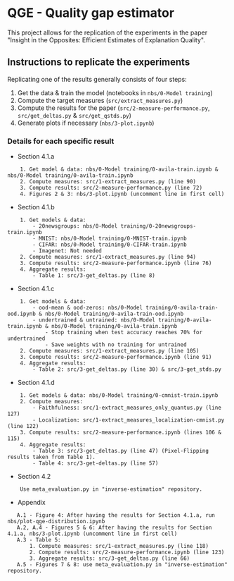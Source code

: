 # QGE - Quality gap estimator

This project allows for the replication of the experiments in the paper "Insight in the Opposites: Efficient Estimates of Explanation Quality".

## Instructions to replicate the experiments

Replicating one of the results generally consists of four steps:

  1. Get the data & train the model (notebooks in `nbs/0-Model training`)
  1. Compute the target measures (`src/extract_measures.py`)
  1. Compute the results for the paper (`src/2-measure-performance.py`, `src/get_deltas.py` & `src/get_qstds.py`)
  1. Generate plots if necessary (`nbs/3-plot.ipynb`)

### Details for each specific result

 - Section 4.1.a
```
    1. Get model & data: nbs/0-Model training/0-avila-train.ipynb & nbs/0-Model training/0-avila-train.ipynb
    2. Compute measures: src/1-extract_measures.py (line 90)
    3. Compute results: src/2-measure-performance.py (line 72)
    4. Figures 2 & 3: nbs/3-plot.ipynb (uncomment line in first cell)
```
 - Section 4.1.b
```
    1. Get models & data:
        - 20newsgroups: nbs/0-Model training/0-20newsgroups-train.ipynb
        - MNIST: nbs/0-Model training/0-MNIST-train.ipynb
        - CIFAR: nbs/0-Model training/0-CIFAR-train.ipynb
        - Imagenet: Not needed
    2. Compute measures: src/1-extract_measures.py (line 94)
    3. Compute results: src/2-measure-performance.ipynb (line 76)
    4. Aggregate results:
        - Table 1: src/3-get_deltas.py (line 8)
```

 - Section 4.1.c
```
    1. Get models & data:
        - ood-mean & ood-zeros: nbs/0-Model training/0-avila-train-ood.ipynb & nbs/0-Model training/0-avila-train-ood.ipynb
        - undertrained & untrained: nbs/0-Model training/0-avila-train.ipynb & nbs/0-Model training/0-avila-train.ipynb
            - Stop training when test accuracy reaches 70% for undertrained
            - Save weights with no training for untrained
    2. Compute measures: src/1-extract_measures.py (line 105)
    3. Compute results: src/2-measure-performance.ipynb (line 91)
    4. Aggregate results:
        - Table 2: src/3-get_deltas.py (line 30) & src/3-get_stds.py
```

 - Section 4.1.d
```
    1. Get models & data: nbs/0-Model training/0-cmnist-train.ipynb
    2. Compute measures:
        - Faithfulness: src/1-extract_measures_only_quantus.py (line 127)
        - Localization: src/1-extract_measures_localization-cmnist.py (line 122)
    3. Compute results: src/2-measure-performance.ipynb (lines 106 & 115)
    4. Aggregate results:
        - Table 3: src/3-get_deltas.py (line 47) (Pixel-Flipping results taken from Table 1).
        - Table 4: src/3-get-deltas.py (line 57)
```

 - Section 4.2
```
    Use meta_evaluation.py in "inverse-estimation" repository.
```

  - Appendix
 ```
    A.1 - Figure 4: After having the results for Section 4.1.a, run nbs/plot-qge-distribution.ipynb
    A.2, A.4 - Figures 5 & 6: After having the results for Section 4.1.a, nbs/3-plot.ipynb (uncomment line in first cell)
    A.3 - Table 5:
        1. Compute measures: src/1-extract_measures.py (line 118)
        2. Compute results: src/2-measure-performance.ipynb (line 123)
        3. Aggregate results: src/3-get_deltas.py (line 66)
    A.5 - Figures 7 & 8: use meta_evaluation.py in "inverse-estimation" repository.
```